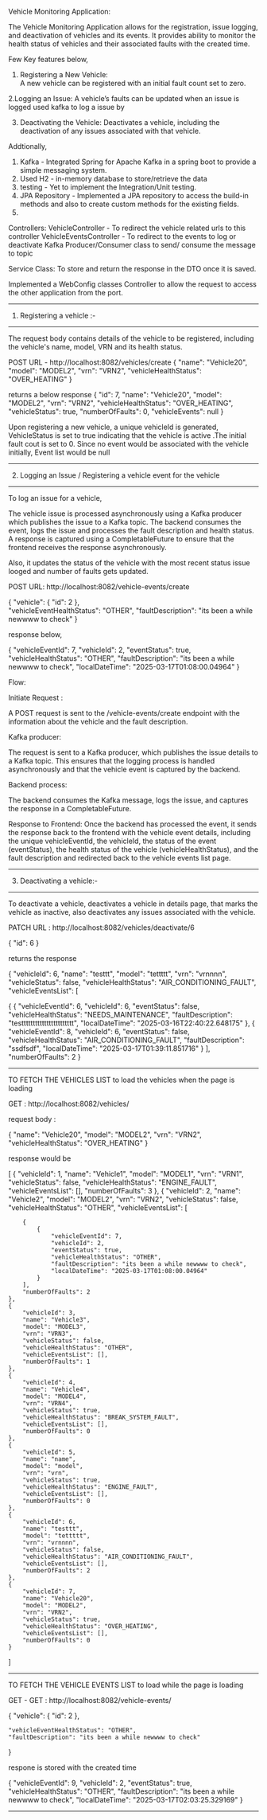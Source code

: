 Vehicle Monitoring Application:


The Vehicle Monitoring Application allows for the registration, issue logging, and deactivation of vehicles and its events. 
It provides ability to monitor the health status of vehicles and their associated faults with the created time.

Few Key features below, 
1. Registering a New Vehicle:  
       A new vehicle can be registered with an initial fault count set to zero.

2.Logging an Issue: 
       A vehicle’s faults can be updated when an issue is logged used kafka to log a issue by

3. Deactivating the Vehicle: 
      Deactivates a vehicle, including the deactivation of any issues associated with that vehicle.

Addtionally,

1. Kafka - Integrated Spring for Apache Kafka in a spring boot to provide a simple messaging system.
2. Used H2 - in-memory database to store/retrieve the data
3. testing - Yet to implement the Integration/Unit testing.
4. JPA Repository - Implemented a JPA repository to access the build-in methods and also to create custom methods for the existing fields.
5. 
   


Controllers: 
VehicleController - To redirect the vehicle related urls to this controller
VehicleEventsController - To redirect to the events to log or deactivate
Kafka Producer/Consumer class to send/ consume the message to topic

Service Class: 
To store and return the response in the DTO once it is saved.

Implemented a WebConfig classes Controller to allow the request to access the other application from the port.


   --------------------------------------------------------------------------------------------------------------------

1. Registering a vehicle :-
---------------------------

The request body contains details of the vehicle to be registered, including the vehicle's name, model, VRN and its health status.

POST URL - http://localhost:8082/vehicles/create
{
    "name": "Vehicle20",
    "model": "MODEL2",
    "vrn": "VRN2",
    "vehicleHealthStatus": "OVER_HEATING"
}

returns a below response
{
    "id": 7,
    "name": "Vehicle20",
    "model": "MODEL2",
    "vrn": "VRN2",
    "vehicleHealthStatus": "OVER_HEATING",
    "vehicleStatus": true,
    "numberOfFaults": 0,
    "vehicleEvents": null
} 

Upon registering a new vehicle, a unique vehicleId is generated, VehicleStatus is set to true indicating that the vehicle is active .The initial fault cout is set to 0.
Since no event would be associated with the vehicle initially, Event list would be null


------------------------------------------------------------------------------------------------------------------------------------------------------------------------


2. Logging an Issue / Registering a vehicle event for the vehicle
-----------------------------------------------------------------

To log an issue for a vehicle, 

The vehicle issue is processed asynchronously using a Kafka producer which publishes the issue to a Kafka topic. The backend consumes the event, logs the issue and processes the fault description and health status.
A response is captured using a CompletableFuture to ensure that the frontend receives the response asynchronously.

Also, it updates the status of the vehicle with the most recent status issue looged and number of faults gets updated.

POST URL: http://localhost:8082/vehicle-events/create

{
    "vehicle":
    {
        "id": 2
    },    
    "vehicleEventHealthStatus": "OTHER",
    "faultDescription": "its been a while newwww to check"
}

response below,

{
    "vehicleEventId": 7,
    "vehicleId": 2,
    "eventStatus": true,
    "vehicleHealthStatus": "OTHER",
    "faultDescription": "its been a while newwww to check",
    "localDateTime": "2025-03-17T01:08:00.04964"
}

Flow:


Initiate Request : 

A POST request is sent to the /vehicle-events/create endpoint with the  information about the vehicle and the fault description.

Kafka producer: 

The request is sent to a Kafka producer, which publishes the issue details to a Kafka topic. 
This ensures that the logging process is handled asynchronously and that the vehicle event is captured by the backend.

Backend process:

The backend consumes the Kafka message, logs the issue, and captures the response in a CompletableFuture.

Response to Frontend:
Once the backend has processed the event, it sends the response back to the frontend with the vehicle event details,
including the unique vehicleEventId, the vehicleId, the status of the event (eventStatus), 
the health status of the vehicle (vehicleHealthStatus), and the fault description and redirected back to the vehicle events list page.

------------------------------------------------------------------------------------------------------------------------------------------------------------------



3. Deactivating a vehicle:-
----------------------------

To deactivate a vehicle, deactivates a vehicle in details page, that marks the vehicle as inactive, also deactivates any issues associated with the vehicle.

PATCH URL : http://localhost:8082/vehicles/deactivate/6

{
    "id": 6
}

returns the response

{
    "vehicleId": 6,
    "name": "testtt",
    "model": "tettttt",
    "vrn": "vrnnnn",
    "vehicleStatus": false,
    "vehicleHealthStatus": "AIR_CONDITIONING_FAULT",
    "vehicleEventsList": [

{
    {
            "vehicleEventId": 6,
            "vehicleId": 6,
            "eventStatus": false,
            "vehicleHealthStatus": "NEEDS_MAINTENANCE",
            "faultDescription": "testtttttttttttttttttttttt",
            "localDateTime": "2025-03-16T22:40:22.648175"
        },
        {
            "vehicleEventId": 8,
            "vehicleId": 6,
            "eventStatus": false,
            "vehicleHealthStatus": "AIR_CONDITIONING_FAULT",
            "faultDescription": "ssdfsdf",
            "localDateTime": "2025-03-17T01:39:11.851716"
        }
    ],
    "numberOfFaults": 2
}

-------------------------------------------------------------------------------------------------------------------------------


TO FETCH THE VEHICLES LIST to load the vehicles when the page is loading 

GET : http://localhost:8082/vehicles/

request body : 

{
    "name": "Vehicle20",
    "model": "MODEL2",
    "vrn": "VRN2",
    "vehicleHealthStatus": "OVER_HEATING"
}


response would be

[
    {
        "vehicleId": 1,
        "name": "Vehicle1",
        "model": "MODEL1",
        "vrn": "VRN1",
        "vehicleStatus": false,
        "vehicleHealthStatus": "ENGINE_FAULT",
        "vehicleEventsList": [],
        "numberOfFaults": 3
    },
    {
        "vehicleId": 2,
        "name": "Vehicle2",
        "model": "MODEL2",
        "vrn": "VRN2",
        "vehicleStatus": false,
        "vehicleHealthStatus": "OTHER",
        "vehicleEventsList": [

        {
            {
                "vehicleEventId": 7,
                "vehicleId": 2,
                "eventStatus": true,
                "vehicleHealthStatus": "OTHER",
                "faultDescription": "its been a while newwww to check",
                "localDateTime": "2025-03-17T01:08:00.04964"
            }
        ],
        "numberOfFaults": 2
    },
    {
        "vehicleId": 3,
        "name": "Vehicle3",
        "model": "MODEL3",
        "vrn": "VRN3",
        "vehicleStatus": false,
        "vehicleHealthStatus": "OTHER",
        "vehicleEventsList": [],
        "numberOfFaults": 1
    },
    {
        "vehicleId": 4,
        "name": "Vehicle4",
        "model": "MODEL4",
        "vrn": "VRN4",
        "vehicleStatus": true,
        "vehicleHealthStatus": "BREAK_SYSTEM_FAULT",
        "vehicleEventsList": [],
        "numberOfFaults": 0
    },
    {
        "vehicleId": 5,
        "name": "name",
        "model": "model",
        "vrn": "vrn",
        "vehicleStatus": true,
        "vehicleHealthStatus": "ENGINE_FAULT",
        "vehicleEventsList": [],
        "numberOfFaults": 0
    },
    {
        "vehicleId": 6,
        "name": "testtt",
        "model": "tettttt",
        "vrn": "vrnnnn",
        "vehicleStatus": false,
        "vehicleHealthStatus": "AIR_CONDITIONING_FAULT",
        "vehicleEventsList": [],
        "numberOfFaults": 2
    },
    {
        "vehicleId": 7,
        "name": "Vehicle20",
        "model": "MODEL2",
        "vrn": "VRN2",
        "vehicleStatus": true,
        "vehicleHealthStatus": "OVER_HEATING",
        "vehicleEventsList": [],
        "numberOfFaults": 0
    }
]


----------------------------------------------------- 

TO FETCH THE VEHICLE EVENTS  LIST to load while the page is loading

GET - GET : http://localhost:8082/vehicle-events/

{
    "vehicle":
    {
        "id": 2
    },
    
    "vehicleEventHealthStatus": "OTHER",
    "faultDescription": "its been a while newwww to check"
}

respone is stored with the created time

{
    "vehicleEventId": 9,
    "vehicleId": 2,
    "eventStatus": true,
    "vehicleHealthStatus": "OTHER",
    "faultDescription": "its been a while newwww to check",
    "localDateTime": "2025-03-17T02:03:25.329169"
}

-----------------------------------------------------------------------------------------------------------



